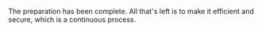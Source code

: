 The preparation has been complete. All that's left is to make it efficient and secure, which is a continuous process.
